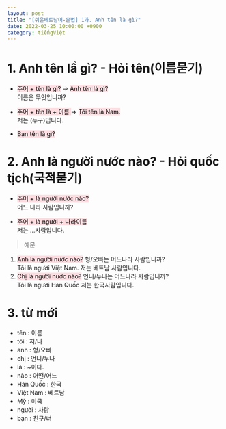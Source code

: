 ```yaml
---
layout: post
title: "[쉬운베트남어-문법] 1과. Anh tên là gì?"
date: 2022-03-25 10:00:00 +0900
category: tiếngViệt
---
```


# 1. Anh tên lầ gì? - Hỏi tên(이름묻기)

- <mark style="background-color: #ffdce0">주어 + tên là gì?</mark> ⇒ <mark style="background-color: #ffdce0">Anh tên là gì?</mark><br>
    이름은 무엇입니까?



- <mark style="background-color: #ffdce0">주어 + tên là + 이름 </mark> ⇒ <mark style="background-color: #ffdce0">Tôi tên là Nam.</mark><br>
    저는 (누구)입니다.

- <mark style="background-color: #ffdce0">Bạn tên là gì?</mark>

# 2. Anh là người nước nào? - Hỏi quốc tịch(국적묻기)

- <mark style="background-color: #ffdce0">주어 + là người nước nào?</mark><br>
    어느 나라 사람입니까?

- <mark style="background-color: #ffdce0">주어 + là người + 나라이름</mark><br>
    저는 ...사람입니다.

> 예문
1. <mark style="background-color: #ffdce0">Anh là người nước nào?</mark> 형/오빠는 어느나라 사람입니까?<br>
    Tôi là người Việt Nam. 저는 베트남 사람입니다.
1. <mark style="background-color: #ffdce0">Chị là người nước nào?</mark> 언니/누나는 어느나라 사람입니까?<br>
    Tôi là người Hàn Quốc 저는 한국사람입니다.






# 3. từ mới

- tên : 이름
- tôi : 저/나
- anh : 형/오빠
- chị : 언니/누나
- là : ~이다.
- nào : 어떤/어느
- Hàn Quốc : 한국
- Việt Nam : 베트남
- Mỹ : 미국
- người : 사람
- bạn : 친구/너